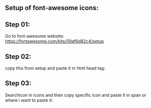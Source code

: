 ## Setup of font-awesome icons:

## Step 01:
Go to font-awesome website: https://fontawesome.com/kits/59af6d82c4/setup

## Step 02:
copy this from setup and paste it in html head tag:
<script src="https://kit.fontawesome.com/59af6d82c4.js" crossorigin="anonymous"></script>

## Step 03:
Searchicon in icons and then copy specific icon and paste it in span or where i want to paste it:

        
